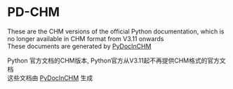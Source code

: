 # PD-CHM

These are the CHM versions of the official Python documentation, which is no longer available in CHM format from V3.11 onwards  
These documents are generated by [PyDocInCHM](../../../PyDocInCHM)

Python 官方文档的CHM版本,  Python官方从V3.11起不再提供CHM格式的官方文档  
这些文档由 [PyDocInCHM](../../../PyDocInCHM) 生成


